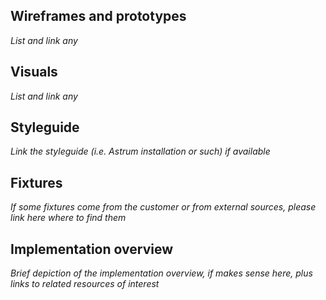 ## Wireframes and prototypes

_List and link any_

## Visuals

_List and link any_

## Styleguide

_Link the styleguide (i.e. Astrum installation or such) if available_

## Fixtures

_If some fixtures come from the customer or from external sources, please link here where to find them_ 

## Implementation overview

_Brief depiction of the implementation overview, if makes sense here, plus links to related resources of interest_
